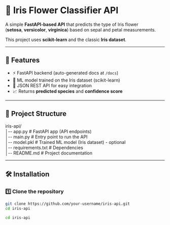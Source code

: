 # 🌸 Iris Flower Classifier API

A simple **FastAPI-based API** that predicts the type of Iris flower  
(**setosa**, **versicolor**, **virginica**) based on sepal and petal measurements.

This project uses **scikit-learn** and the classic **Iris dataset**.

---

## 🚀 Features
- ⚡ FastAPI backend (auto-generated docs at `/docs`)
- 🤖 ML model trained on the Iris dataset (scikit-learn)
- 📡 JSON REST API for easy integration
- 📈 Returns **predicted species** and **confidence score**

---

## 📂 Project Structure
iris-api/  
│-- app.py # FastAPI app (API endpoints)  
│-- main.py # Entry point to run the API  
│-- model.pkl # Trained ML model (Iris dataset) - optional  
│-- requirements.txt # Dependencies  
│-- README.md # Project documentation  

---

## 🛠 Installation

### 1️⃣ Clone the repository
```bash
git clone https://github.com/your-username/iris-api.git
cd iris-api

cd iris-api
